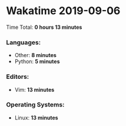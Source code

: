 # Wakatime 2019-09-06

Time Total: **0 hours 13 minutes**

### Languages:
- Other: **8 minutes** 
- Python: **5 minutes** 

### Editors:
- Vim: **13 minutes** 

### Operating Systems:
- Linux: **13 minutes** 

